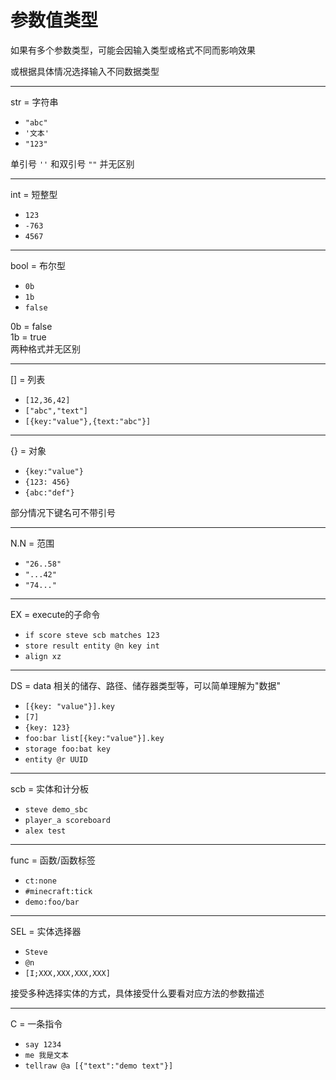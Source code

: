 # 参数值类型

如果有多个参数类型，可能会因输入类型或格式不同而影响效果

或根据具体情况选择输入不同数据类型

<hr>

str = 字符串

- `"abc"`
- `'文本'`
- `"123"`

单引号 `''` 和双引号 `""` 并无区别

<hr>
int = 短整型

- `123`
- `-763`
- `4567`
<hr>
bool = 布尔型

- `0b`
- `1b`
- `false`

0b = false<br>
1b = true<br>
两种格式并无区别

<hr>

[] = 列表

- `[12,36,42]`
- `["abc","text"]`
- `[{key:"value"},{text:"abc"}]`

<hr>

{} = 对象

- `{key:"value"}`
- `{123: 456}`
- `{abc:"def"}`

部分情况下键名可不带引号

<hr>

N.N = 范围

- `"26..58"`
- `"...42"`
- `"74..."`

<hr>
EX = execute的子命令

- `if score steve scb matches 123`
- `store result entity @n key int`
- `align xz`

<hr>

DS = data 相关的储存、路径、储存器类型等，可以简单理解为"数据"

- `[{key: "value"}].key`
- `[7]`
- `{key: 123}`
- `foo:bar list[{key:"value"}].key`
- `storage foo:bat key`
- `entity @r UUID`

<hr>

scb = 实体和计分板

- `steve demo_sbc`
- `player_a scoreboard`
- `alex test`

<hr>

func = 函数/函数标签

- `ct:none`
- `#minecraft:tick`
- `demo:foo/bar`

<hr>

SEL = 实体选择器

- `Steve`
- `@n`
- `[I;XXX,XXX,XXX,XXX]`

接受多种选择实体的方式，具体接受什么要看对应方法的参数描述

<hr>

C = 一条指令

- `say 1234`
- `me 我是文本`
- `tellraw @a [{"text":"demo text"}]`